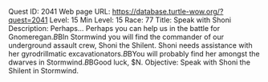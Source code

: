 Quest ID: 2041
Web page URL: https://database.turtle-wow.org/?quest=2041
Level: 15
Min Level: 15
Race: 77
Title: Speak with Shoni
Description: Perhaps... Perhaps you can help us in the battle for Gnomeregan.$B$BIn Stormwind you will find the commander of our underground assault crew, Shoni the Shilent. Shoni needs assistance with her gyrodrillmatic excavationators.$B$BYou will probably find her amongst the dwarves in Stormwind.$B$BGood luck, $N. 
Objective: Speak with Shoni the Shilent in Stormwind.
